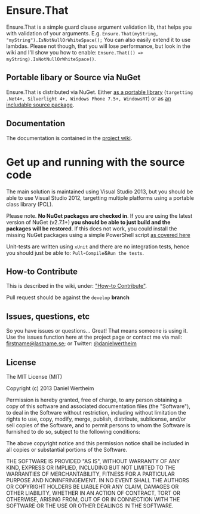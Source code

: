 # Ensure.That
Ensure.That is a simple guard clause argument validation lib, that helps you with validation of your arguments. E.g. `Ensure.That(myString, "myString").IsNotNullOrWhiteSpace();` You can also easily extend it to use lambdas. Please not though, that you will lose performance, but look in the wiki and I'll show you how to enable: `Ensure.That(() => myString).IsNotNullOrWhiteSpace()`.

## Portable libary or Source via NuGet #
Ensure.That is distributed via NuGet. Either [as a portable library](http://nuget.org/packages/ensure.that) (`targetting .Net4+, Silverlight 4+, Windows Phone 7.5+, WindowsRT`) or as [an includable source package](http://nuget.org/packages/ensure.that.source).

## Documentation ##
The documentation is contained in the [project wiki](https://github.com/danielwertheim/ensure.that/wiki).

# Get up and running with the source code #
The main solution is maintained using Visual Studio 2013, but you should be able to use Visual Studio 2012, targetting multiple platforms using a portable class library (PCL).

Please note. **No NuGet packages are checked in**. If you are using the latest version of NuGet (v2.7.1+) **you should be able to just build and the packages will be restored**. If this does not work, you could install the missing NuGet packages using a simple PowerShell script [as covered here](http://danielwertheim.se/2013/08/12/nuget-restore-powershell-vs-rake)

Unit-tests are written using `xUnit` and there are no integration tests, hence you should just be able to: `Pull`-`Compile`&`Run the tests`.

## How-to Contribute ##
This is described in the wiki, under: ["How-to Contribute"](https://github.com/danielwertheim/Ensure.That/wiki/how-to-contribute).

Pull request should be against the `develop` **branch**

## Issues, questions, etc ##
So you have issues or questions... Great! That means someone is using it. Use the issues function here at the project page or contact me via mail: firstname@lastname.se; or Twitter: [@danielwertheim](https://twitter.com/danielwertheim)

## License ##
The MIT License (MIT)

Copyright (c) 2013 Daniel Wertheim

Permission is hereby granted, free of charge, to any person obtaining a copy of this software and associated documentation files (the "Software"), to deal in the Software without restriction, including without limitation the rights to use, copy, modify, merge, publish, distribute, sublicense, and/or sell copies of the Software, and to permit persons to whom the Software is furnished to do so, subject to the following conditions:

The above copyright notice and this permission notice shall be included in all copies or substantial portions of the Software.

THE SOFTWARE IS PROVIDED "AS IS", WITHOUT WARRANTY OF ANY KIND, EXPRESS OR IMPLIED, INCLUDING BUT NOT LIMITED TO THE WARRANTIES OF MERCHANTABILITY, FITNESS FOR A PARTICULAR PURPOSE AND NONINFRINGEMENT. IN NO EVENT SHALL THE AUTHORS OR COPYRIGHT HOLDERS BE LIABLE FOR ANY CLAIM, DAMAGES OR OTHER LIABILITY, WHETHER IN AN ACTION OF CONTRACT, TORT OR OTHERWISE, ARISING FROM, OUT OF OR IN CONNECTION WITH THE SOFTWARE OR THE USE OR OTHER DEALINGS IN THE SOFTWARE.